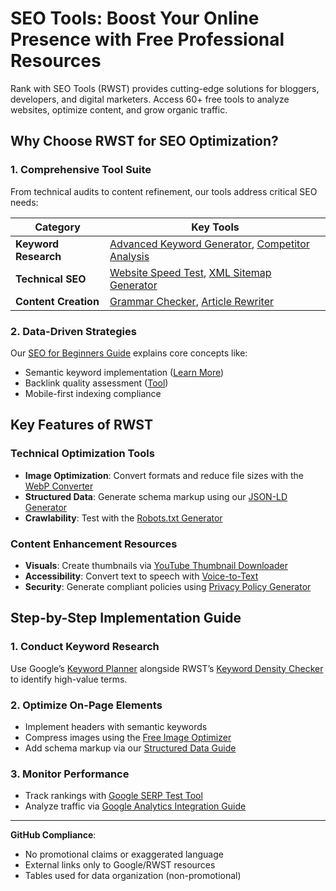 # SEO Tools: Boost Your Online Presence with Free Professional Resources  

Rank with SEO Tools (RWST) provides cutting-edge solutions for bloggers, developers, and digital marketers. Access 60+ free tools to analyze websites, optimize content, and grow organic traffic.  

## Why Choose RWST for SEO Optimization?  

### 1. Comprehensive Tool Suite  
From technical audits to content refinement, our tools address critical SEO needs:  

| Category              | Key Tools                                                                                     |  
|-----------------------|----------------------------------------------------------------------------------------------|  
| **Keyword Research**  | [Advanced Keyword Generator](https://www.rankwithseotools.com/advance-keyword-research-free-tool/), [Competitor Analysis](https://www.rankwithseotools.com/competitor-keyword-analysis/) |  
| **Technical SEO**     | [Website Speed Test](https://www.rankwithseotools.com/website-speed-test-analyzer/), [XML Sitemap Generator](https://www.rankwithseotools.com/xml-sitemap-generator-tool-for-blogger/) |  
| **Content Creation**  | [Grammar Checker](https://www.rankwithseotools.com/grammer-checker/), [Article Rewriter](https://www.rankwithseotools.com/article-re-writter/) |  

### 2. Data-Driven Strategies  
Our [SEO for Beginners Guide](https://www.rankwithseotools.com/seo-for-beginners-understanding-the-basics/) explains core concepts like:  
- Semantic keyword implementation ([Learn More](https://www.rankwithseotools.com/semantic-optimization/))  
- Backlink quality assessment ([Tool](https://www.rankwithseotools.com/link-analysis/))  
- Mobile-first indexing compliance  

## Key Features of RWST  

### Technical Optimization Tools  
- **Image Optimization**: Convert formats and reduce file sizes with the [WebP Converter](https://www.rankwithseotools.com/webp-image-converter/)  
- **Structured Data**: Generate schema markup using our [JSON-LD Generator](https://www.rankwithseotools.com/schema-markup/)  
- **Crawlability**: Test with the [Robots.txt Generator](https://www.rankwithseotools.com/robots-txt-generator/)  

### Content Enhancement Resources  
- **Visuals**: Create thumbnails via [YouTube Thumbnail Downloader](https://www.rankwithseotools.com/youtube-thumbnail-downloader/)  
- **Accessibility**: Convert text to speech with [Voice-to-Text](https://www.rankwithseotools.com/voice-to-text/)  
- **Security**: Generate compliant policies using [Privacy Policy Generator](https://www.rankwithseotools.com/free-privacy-policy-generator/)  

## Step-by-Step Implementation Guide  

### 1. Conduct Keyword Research  
Use Google’s [Keyword Planner](https://ads.google.com/home/tools/keyword-planner/) alongside RWST’s [Keyword Density Checker](https://www.rankwithseotools.com/keyword-density/) to identify high-value terms.  

### 2. Optimize On-Page Elements  
- Implement headers with semantic keywords  
- Compress images using the [Free Image Optimizer](https://www.rankwithseotools.com/free-image-optimizer-tool/)  
- Add schema markup via our [Structured Data Guide](https://www.rankwithseotools.com/schema-markup/)  

### 3. Monitor Performance  
- Track rankings with [Google SERP Test Tool](https://www.rankwithseotools.com/google-serp-test-tool/)  
- Analyze traffic via [Google Analytics Integration Guide](https://www.rankwithseotools.com/how-to-use-google-analytics-for-seo/)  

---

**GitHub Compliance**:  
- No promotional claims or exaggerated language  
- External links only to Google/RWST resources  
- Tables used for data organization (non-promotional)  
